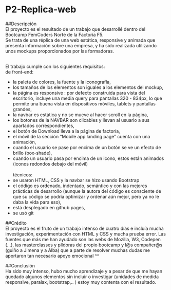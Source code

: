 # P2-Replica-web

##Descripción <br>
El proyecto es el resultado de un trabajo que desarrollé dentro del Bootcamp FemCoders Norte de la Factoría F5.<br>
Se trata de una réplica de una web estática, responsive y animada que presenta información sobre una empresa, y ha sido realizada utilizando unos mockups proporcionados por las formadoras.<br><br>

El trabajo cumple con los siguientes requisitos:<br>
 de front-end:<br>
- la paleta de colores, la fuente y la iconografía,
- los tamaños de los elementos son iguales a los elementos del mockup,
- la página es responsive : por defecto construida para vista del escritorio, incluye una media query para pantallas 320 - 834px, lo que permite una buena vista en dispositivos móviles, tablets y pantallas grandes,
- la navbar es estática y no se mueve al hacer scroll en la página,
- los botones de la NAVBAR son clicables y llevan al usuario a sus apartados correspondientes,
- el botón de Download lleva a la página de factoría,
- el móvil de la sección “Mobile app landing page” cuenta con una animación,
- cuando el usuario se pase por encima de un botón se ve un efecto de brillo (box-shade),
- cuando un usuario pasa por encima de un icono, estos están animados (iconos redondos debajo del móvil)
<br><br>
técnicos:<br>
- se usaron HTML, CSS y la navbar se hizo usando Bootstrap
- el código es ordenado, indentado, semántico y con las mejores prácticas de desarrollo (aunque la autora del código es consciente de que su código se podría optimizar y ordenar aún mejor, pero ya no le daba la vida para eso),
- está desplegado en github pages,
- se usó git

##Crédito<br>
El proyecto es el fruto de un trabajo intenso de cuatro días e incluía mucha investigación, experimentación con HTML y CSS y mucha prueba error. Las fuentes que más me han ayudado son las webs de Mozilla, W3, Codepen (...), las masterclasses y píldoras del propio bootcamp y l@s compañer@s (guiño a Jimena y a Alba) que a parte de resolver muchas dudas me aportaron tan necesario apoyo emocional ^^

##Conclusión<br>
Ha sido muy intenso, hubo mucho aprendizaje y a pesar de que me hayan quedado algunos elementos sin incluir o investigar (unidades de medida responsive, paralax, bootstrap,.. ) estoy muy contenta con el resultado.
